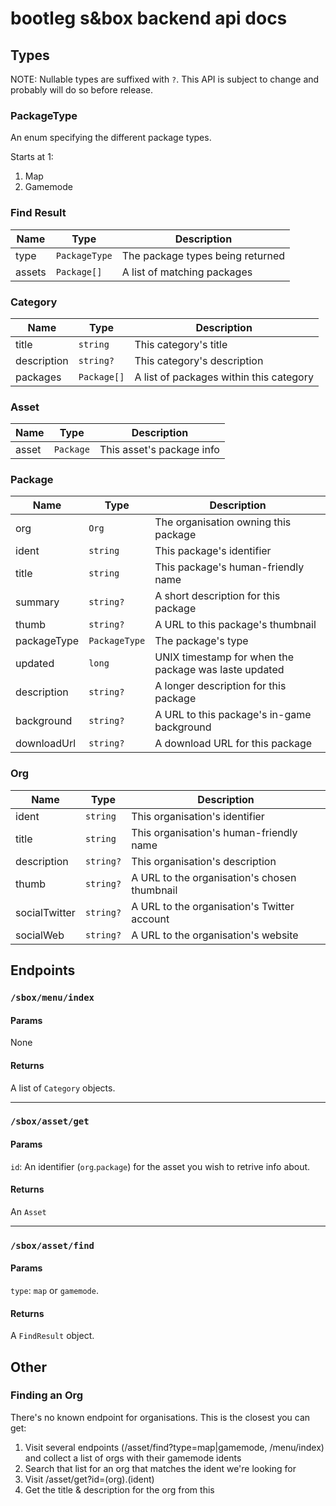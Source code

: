 # bootleg s&box backend api docs

## Types

NOTE: Nullable types are suffixed with `?`. This API is subject to change and probably
will do so before release.

### PackageType

An enum specifying the different package types.

Starts at 1:

1. Map
2. Gamemode

### Find Result

|Name           |Type            |Description                                   |
|---------------|----------------|----------------------------------------------|
| type          | `PackageType`  | The package types being returned             |
| assets        | `Package[]`    | A list of matching packages                  |

### Category

|Name           |Type         |Description                                   |
|---------------|-------------|----------------------------------------------|
| title         | `string`    | This category's title                        |
| description   | `string?`   | This category's description                  |
| packages      | `Package[]` | A list of packages within this category      |

### Asset

|Name           |Type       |Description                                   |
|---------------|-----------|----------------------------------------------|
| asset         | `Package` | This asset's package info                    |

### Package

|Name           |Type           |Description                                            |
|---------------|---------------|-------------------------------------------------------|
| org           | `Org`         | The organisation owning this package                  |
| ident         | `string`      | This package's identifier                             |
| title         | `string`      | This package's human-friendly name                    |
| summary       | `string?`     | A short description for this package                  |
| thumb         | `string?`     | A URL to this package's thumbnail                     |
| packageType   | `PackageType` | The package's type                                    |
| updated       | `long`        | UNIX timestamp for when the package was laste updated |
| description   | `string?`     | A longer description for this package                 |
| background    | `string?`     | A URL to this package's in-game background            |
| downloadUrl   | `string?`     | A download URL for this package                       |

### Org

|Name           |Type      |Description                                   |
|---------------|----------|----------------------------------------------|
| ident         | `string` | This organisation's identifier               |
| title         | `string` | This organisation's human-friendly name      |
| description   | `string?`| This organisation's description              |
| thumb         | `string?`| A URL to the organisation's chosen thumbnail |
| socialTwitter | `string?`| A URL to the organisation's Twitter account  |
| socialWeb     | `string?`| A URL to the organisation's website          |

## Endpoints

### `/sbox/menu/index`

#### Params

None

#### Returns

A list of `Category` objects.

---

### `/sbox/asset/get`

#### Params

`id`: An identifier (`org`.`package`) for the asset you wish to retrive info about.

#### Returns

An `Asset`

---

### `/sbox/asset/find`

#### Params

`type`: `map` or `gamemode`.

#### Returns

A `FindResult` object.

## Other

### Finding an Org

There's no known endpoint for organisations. This is the closest you can get:

1. Visit several endpoints (/asset/find?type=map|gamemode, /menu/index) and collect a list of orgs with their gamemode idents
2. Search that list for an org that matches the ident we're looking for
3. Visit /asset/get?id=(org).(ident)
4. Get the title & description for the org from this
